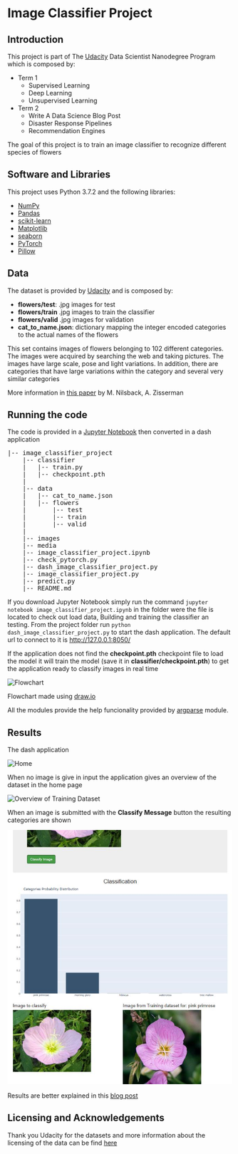 # Image Classifier Project

## Introduction

This project is part of The [Udacity](https://eu.udacity.com/) Data Scientist Nanodegree Program which is composed by:
* Term 1
    * Supervised Learning
    * Deep Learning
    * Unsupervised Learning
* Term 2
    * Write A Data Science Blog Post
    * Disaster Response Pipelines
    * Recommendation Engines

The goal of this project is to train an image classifier to recognize different species of flowers

## Software and Libraries
This project uses Python 3.7.2 and the following libraries:
* [NumPy](http://www.numpy.org/)
* [Pandas](http://pandas.pydata.org)
* [scikit-learn](http://scikit-learn.org/stable/)
* [Matplotlib](http://matplotlib.org/)
* [seaborn](https://seaborn.pydata.org/)
* [PyTorch](https://pytorch.org/)
* [Pillow](https://pillow.readthedocs.io/en/stable/)

## Data
The dataset is provided by [Udacity](http://www.robots.ox.ac.uk/~vgg/data/flowers/102/index.html) and is composed by:
* **flowers/test**: .jpg images for test
* **flowers/train** .jpg images to train the classifier
* **flowers/valid** .jpg images for validation
* **cat_to_name.json**: dictionary mapping the integer encoded categories to the actual names of the flowers

This set contains images of flowers belonging to 102 different categories. The images were acquired by searching the web and taking pictures. The images have large scale, pose and light variations. In addition, there are categories that have large variations within the category and several very similar categories

More information in [this paper](http://www.robots.ox.ac.uk/~vgg/publications/2008/Nilsback08) by M. Nilsback, A. Zisserman

## Running the code

The code is provided in a [Jupyter Notebook](http://ipython.org/notebook.html) then converted in a dash application

<pre>
|-- image_classifier_project
    |-- classifier
    |   |-- train.py
    |   |-- checkpoint.pth
    |
    |-- data
    |   |-- cat_to_name.json
    |   |-- flowers
    |       |-- test
    |       |-- train
    |       |-- valid
    |
    |-- images
    |-- media
    |-- image_classifier_project.ipynb
    |-- check_pytorch.py
    |-- dash_image_classifier_project.py
    |-- image_classifier_project.py
    |-- predict.py
    |-- README.md
</pre>

If you download Jupyter Notebook simply run the command `jupyter notebook image_classifier_project.ipynb` in the folder were the file is located to check out load data, Building and training the classifier an testing.
From the project folder run `python dash_image_classifier_project.py` to start the dash application. The default url to connect to it is http://127.0.0.1:8050/

If the application does not find the **checkpoint.pth** checkpoint file to load the model it will train the model (save it in **classifier/checkpoint.pth**) to get the application ready to classify images in real time

![Flowchart](images/flowchart.png)

Flowchart made using [draw.io](https://about.draw.io/)

All the modules provide the help funcionality provided by [argparse](https://docs.python.org/3/library/argparse.html) module.

## Results

The dash application 

![Home](images/home.JPG)

When no image is give in input the application gives an overview of the dataset in the home page

![Overview of Training Dataset](images/overview_training_dataset.JPG)

When an image is submitted with the **Classify Message** button the resulting categories are shown

![Classification Result](images/classification_result.JPG)

Results are better explained in this [blog post](https://medium.com/@simone.rigoni01/do-you-know-this-flower-image-classifier-using-pytorch-1d45c3a3df1c)

## Licensing and Acknowledgements

Thank you Udacity for the datasets and more information about the licensing of the data can be find [here](http://www.robots.ox.ac.uk/~vgg/data/flowers/102/index.html)
